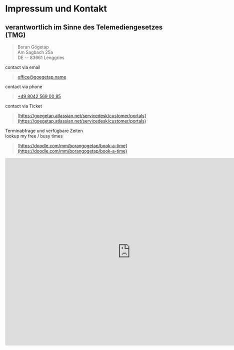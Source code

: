 # Impressum und Kontakt

## verantwortlich im Sinne des Telemediengesetzes (TMG)

> Boran Gögetap  
> Am Sagbach 25a  
> DE -- 83661 Lenggries 

contact via email

> [office@goegetap.name](mailto:office@goegetap.name)

contact via phone

> [+49 8042 569 00 85](tel:+4980425690085)

contact via Ticket

> [https://goegetap.atlassian.net/servicedesk/customer/portals](https://goegetap.atlassian.net/servicedesk/customer/portals)

Terminabfrage und verfügbare Zeiten\
lookup my free / busy times

> [https://doodle.com/mm/borangogetap/book-a-time](https://doodle.com/mm/borangogetap/book-a-time)

<iframe src="https://calendar.google.com/calendar/embed?src=boran%40goegetap.name&ctz=Europe%2FBerlin" style="border: 0" width="800" height="600" frameborder="0" scrolling="no"></iframe>

